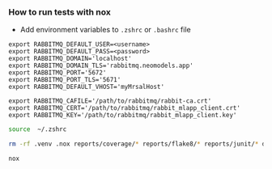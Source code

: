 ### How to run tests with nox
- Add environment variables to `.zshrc` or `.bashrc` file 
```vim
export RABBITMQ_DEFAULT_USER=<username>
export RABBITMQ_DEFAULT_PASS=<password>
export RABBITMQ_DOMAIN='localhost'
export RABBITMQ_DOMAIN_TLS='rabbitmq.neomodels.app'
export RABBITMQ_PORT='5672'
export RABBITMQ_PORT_TLS='5671'
export RABBITMQ_DEFAULT_VHOST='myMrsalHost'

export RABBITMQ_CAFILE='/path/to/rabbitmq/rabbit-ca.crt'
export RABBITMQ_CERT='/path/to/rabbitmq/rabbit_mlapp_client.crt'
export RABBITMQ_KEY='/path/to/rabbitmq/rabbit_mlapp_client.key'
```

```bash
source  ~/.zshrc
```

```bash
rm -rf .venv .nox reports/coverage/* reports/flake8/* reports/junit/* doc_images/*.svg

nox
```